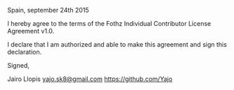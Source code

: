 Spain, september 24th 2015

I hereby agree to the terms of the Fothz Individual Contributor License
Agreement v1.0.

I declare that I am authorized and able to make this agreement and sign this
declaration.

Signed,

Jairo Llopis yajo.sk8@gmail.com https://github.com/Yajo
